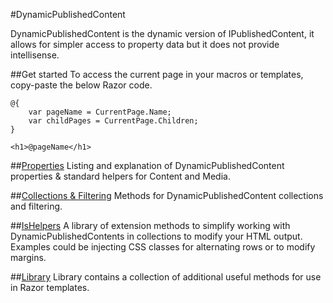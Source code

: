#DynamicPublishedContent

DynamicPublishedContent is the dynamic version of IPublishedContent, it allows for simpler access to property data 
but it does not provide intellisense.

##Get started
To access the current page in your macros or templates, copy-paste the below Razor code.

	@{
		var pageName = CurrentPage.Name;
		var childPages = CurrentPage.Children;
	}
	
	<h1>@pageName</h1>

##[Properties](Properties.md)
Listing and explanation of DynamicPublishedContent properties & standard helpers for Content and Media.

##[Collections & Filtering](Collections.md)
Methods for DynamicPublishedContent collections and filtering.

##[IsHelpers](IsHelpers.md)
A library of extension methods to simplify working with DynamicPublishedContents in collections to modify your HTML output. Examples could be injecting CSS classes for alternating rows or to modify margins.

##[Library](Library.md)
Library contains a collection of additional useful methods for use in Razor templates.
